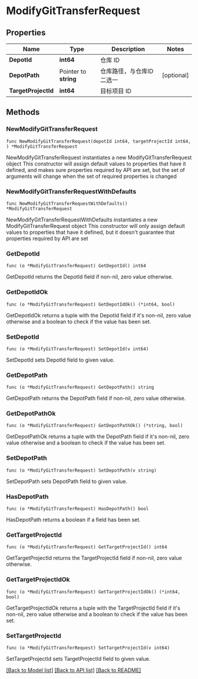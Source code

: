 # ModifyGitTransferRequest

## Properties

Name | Type | Description | Notes
------------ | ------------- | ------------- | -------------
**DepotId** | **int64** | 仓库 ID | 
**DepotPath** | Pointer to **string** | 仓库路径，与仓库ID二选一 | [optional] 
**TargetProjectId** | **int64** | 目标项目 ID | 

## Methods

### NewModifyGitTransferRequest

`func NewModifyGitTransferRequest(depotId int64, targetProjectId int64, ) *ModifyGitTransferRequest`

NewModifyGitTransferRequest instantiates a new ModifyGitTransferRequest object
This constructor will assign default values to properties that have it defined,
and makes sure properties required by API are set, but the set of arguments
will change when the set of required properties is changed

### NewModifyGitTransferRequestWithDefaults

`func NewModifyGitTransferRequestWithDefaults() *ModifyGitTransferRequest`

NewModifyGitTransferRequestWithDefaults instantiates a new ModifyGitTransferRequest object
This constructor will only assign default values to properties that have it defined,
but it doesn't guarantee that properties required by API are set

### GetDepotId

`func (o *ModifyGitTransferRequest) GetDepotId() int64`

GetDepotId returns the DepotId field if non-nil, zero value otherwise.

### GetDepotIdOk

`func (o *ModifyGitTransferRequest) GetDepotIdOk() (*int64, bool)`

GetDepotIdOk returns a tuple with the DepotId field if it's non-nil, zero value otherwise
and a boolean to check if the value has been set.

### SetDepotId

`func (o *ModifyGitTransferRequest) SetDepotId(v int64)`

SetDepotId sets DepotId field to given value.


### GetDepotPath

`func (o *ModifyGitTransferRequest) GetDepotPath() string`

GetDepotPath returns the DepotPath field if non-nil, zero value otherwise.

### GetDepotPathOk

`func (o *ModifyGitTransferRequest) GetDepotPathOk() (*string, bool)`

GetDepotPathOk returns a tuple with the DepotPath field if it's non-nil, zero value otherwise
and a boolean to check if the value has been set.

### SetDepotPath

`func (o *ModifyGitTransferRequest) SetDepotPath(v string)`

SetDepotPath sets DepotPath field to given value.

### HasDepotPath

`func (o *ModifyGitTransferRequest) HasDepotPath() bool`

HasDepotPath returns a boolean if a field has been set.

### GetTargetProjectId

`func (o *ModifyGitTransferRequest) GetTargetProjectId() int64`

GetTargetProjectId returns the TargetProjectId field if non-nil, zero value otherwise.

### GetTargetProjectIdOk

`func (o *ModifyGitTransferRequest) GetTargetProjectIdOk() (*int64, bool)`

GetTargetProjectIdOk returns a tuple with the TargetProjectId field if it's non-nil, zero value otherwise
and a boolean to check if the value has been set.

### SetTargetProjectId

`func (o *ModifyGitTransferRequest) SetTargetProjectId(v int64)`

SetTargetProjectId sets TargetProjectId field to given value.



[[Back to Model list]](../README.md#documentation-for-models) [[Back to API list]](../README.md#documentation-for-api-endpoints) [[Back to README]](../README.md)


